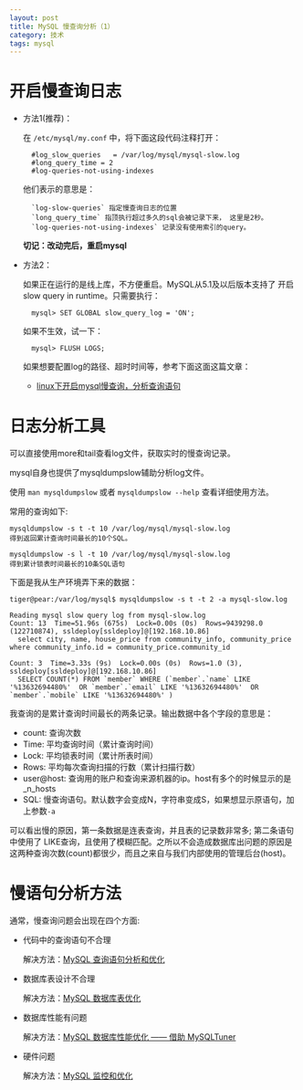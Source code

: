 ```yaml
---
layout: post
title: MySQL 慢查询分析（1）
category: 技术
tags: mysql
---
```



# 开启慢查询日志

* 方法1(推荐)：

    在 `/etc/mysql/my.conf` 中，将下面这段代码注释打开：
    
        #log_slow_queries   = /var/log/mysql/mysql-slow.log
        #long_query_time = 2                               
        #log-queries-not-using-indexes                     
    
    他们表示的意思是： 
    
    	`log-slow-queries` 指定慢查询日志的位置
    	`long_query_time` 指顶执行超过多久的sql会被记录下来， 这里是2秒。
    	`log-queries-not-using-indexes` 记录没有使用索引的query。
    
    __切记：改动完后，重启mysql__

* 方法2：
    
    如果正在运行的是线上库，不方便重启。MySQL从5.1及以后版本支持了 开启slow query in runtime。只需要执行：
    
        mysql> SET GLOBAL slow_query_log = 'ON';
    
    如果不生效，试一下：
    
        mysql> FLUSH LOGS;
    
    如果想要配置log的路径、超时时间等，参考下面这面这篇文章：
    
    + [linux下开启mysql慢查询，分析查询语句](http://blog.51yip.com/mysql/972.html)
    
    
# 日志分析工具  

可以直接使用more和tail查看log文件，获取实时的慢查询记录。

mysql自身也提供了mysqldumpslow辅助分析log文件。

使用 `man mysqldumpslow` 或者 `mysqldumpslow --help` 查看详细使用方法。

常用的查询如下:

    mysqldumpslow -s t -t 10 /var/log/mysql/mysql-slow.log
    得到返回累计查询时间最长的10个SQL。

    mysqldumpslow -s l -t 10 /var/log/mysql/mysql-slow.log
    得到累计锁表时间最长的10条SQL语句

下面是我从生产环境弄下来的数据：

    tiger@pear:/var/log/mysql$ mysqldumpslow -s t -t 2 -a mysql-slow.log
    
    Reading mysql slow query log from mysql-slow.log
    Count: 13  Time=51.96s (675s)  Lock=0.00s (0s)  Rows=9439298.0 (122710874), ssldeploy[ssldeploy]@[192.168.10.86]
      select city, name, house_price from community_info, community_price where community_info.id = community_price.community_id
    
    Count: 3  Time=3.33s (9s)  Lock=0.00s (0s)  Rows=1.0 (3), ssldeploy[ssldeploy]@[192.168.10.86]
      SELECT COUNT(*) FROM `member` WHERE (`member`.`name` LIKE '%13632694480%'  OR `member`.`email` LIKE '%13632694480%'  OR `member`.`mobile` LIKE '%13632694480%' )

我查询的是累计查询时间最长的两条记录。输出数据中各个字段的意思是：

* count: 查询次数
* Time: 平均查询时间（累计查询时间） 
* Lock: 平均锁表时间（累计所表时间） 
* Rows: 平均每次查询扫描的行数（累计扫描行数） 
* user@host: 查询用的账户和查询来源机器的ip。host有多个的时候显示的是_n_hosts  
* SQL: 慢查询语句。默认数字会变成N，字符串变成S，如果想显示原语句，加上参数`-a`

可以看出慢的原因，第一条数据是连表查询，并且表的记录数非常多; 第二条语句中使用了
LIKE查询，且使用了模糊匹配。之所以不会造成数据库出问题的原因是这两种查询次数(count)都很少，而且之来自与我们内部使用的管理后台(host)。


# 慢语句分析方法 

通常，慢查询问题会出现在四个方面:

* 代码中的查询语句不合理

    解决方法：[MySQL 查询语句分析和优化](/2013/08/20/optimize-mysql-query.html)

* 数据库表设计不合理

    解决方法：[MySQL 数据库表优化](/2013/08/21/optimize-mysql-table.html)

* 数据库性能有问题

    解决方法：[MySQL 数据库性能优化 —— 借助 MySQLTuner](/2013/08/22/mysqltunner.html)

* 硬件问题

    解决方法：[MySQL 监控和优化](./)
